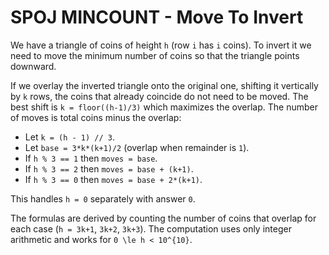 # SPOJ MINCOUNT - Move To Invert

We have a triangle of coins of height `h` (row `i` has `i` coins). To invert it we need to move the minimum number of coins so that the triangle points downward.

If we overlay the inverted triangle onto the original one, shifting it vertically by `k` rows, the coins that already coincide do not need to be moved. The best shift is `k = floor((h-1)/3)` which maximizes the overlap. The number of moves is total coins minus the overlap:

- Let `k = (h - 1) // 3`.
- Let `base = 3*k*(k+1)/2` (overlap when remainder is `1`).
- If `h % 3 == 1` then `moves = base`.
- If `h % 3 == 2` then `moves = base + (k+1)`.
- If `h % 3 == 0` then `moves = base + 2*(k+1)`.

This handles `h = 0` separately with answer `0`.

The formulas are derived by counting the number of coins that overlap for each case (`h = 3k+1`, `3k+2`, `3k+3`). The computation uses only integer arithmetic and works for `0 \le h < 10^{10}`.
